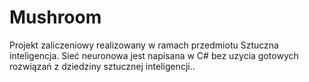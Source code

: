 # Mushroom
Projekt zaliczeniowy realizowany w ramach przedmiotu Sztuczna inteligencja. Sieć neuronowa jest napisana w C# bez uzycia gotowych rozwiązań z dziedziny sztucznej inteligencji..
